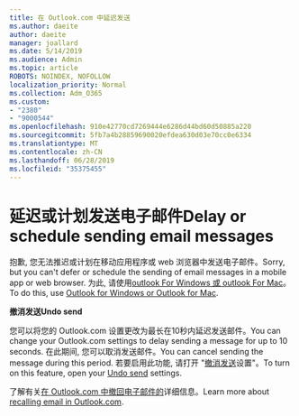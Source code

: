 ```yaml
---
title: 在 Outlook.com 中延迟发送
ms.author: daeite
author: daeite
manager: joallard
ms.date: 5/14/2019
ms.audience: Admin
ms.topic: article
ROBOTS: NOINDEX, NOFOLLOW
localization_priority: Normal
ms.collection: Adm_O365
ms.custom:
- "2380"
- "9000544"
ms.openlocfilehash: 910e42770cd7269444e6286d44bd60d50885a220
ms.sourcegitcommit: 5fb7a4b28859690020efdea630d03e70cc0e6334
ms.translationtype: MT
ms.contentlocale: zh-CN
ms.lasthandoff: 06/28/2019
ms.locfileid: "35375455"
---
```

# <a name="delay-or-schedule-sending-email-messages"></a><span data-ttu-id="13d89-102">延迟或计划发送电子邮件</span><span class="sxs-lookup"><span data-stu-id="13d89-102">Delay or schedule sending email messages</span></span>

<span data-ttu-id="13d89-103">抱歉, 您无法推迟或计划在移动应用程序或 web 浏览器中发送电子邮件。</span><span class="sxs-lookup"><span data-stu-id="13d89-103">Sorry, but you can't defer or schedule the sending of email messages in a mobile app or web browser.</span></span> <span data-ttu-id="13d89-104">为此, 请使用[outlook For Windows 或 outlook For Mac](https://products.office.com/outlook/email-and-calendar-software-microsoft-outlook)。</span><span class="sxs-lookup"><span data-stu-id="13d89-104">To do this, use [Outlook for Windows or Outlook for Mac](https://products.office.com/outlook/email-and-calendar-software-microsoft-outlook).</span></span>

<span data-ttu-id="13d89-105">**撤消发送**</span><span class="sxs-lookup"><span data-stu-id="13d89-105">**Undo send**</span></span>

<span data-ttu-id="13d89-106">您可以将您的 Outlook.com 设置更改为最长在10秒内延迟发送邮件。</span><span class="sxs-lookup"><span data-stu-id="13d89-106">You can change your Outlook.com settings to delay sending a message for up to 10 seconds.</span></span> <span data-ttu-id="13d89-107">在此期间, 您可以取消发送邮件。</span><span class="sxs-lookup"><span data-stu-id="13d89-107">You can cancel sending the message during this period.</span></span> <span data-ttu-id="13d89-108">若要启用此功能, 请打开 "[撤消发送](https://outlook.live.com/mail/options/mail/messageContent/undoSend)设置"。</span><span class="sxs-lookup"><span data-stu-id="13d89-108">To turn on this feature, open your [Undo send](https://outlook.live.com/mail/options/mail/messageContent/undoSend) settings.</span></span>

<span data-ttu-id="13d89-109">了解有关[在 Outlook.com 中撤回电子邮件的](https://support.office.com/article/c069ddde-5282-4085-8f4c-d7b133324f8a)详细信息。</span><span class="sxs-lookup"><span data-stu-id="13d89-109">Learn more about [recalling email in Outlook.com](https://support.office.com/article/c069ddde-5282-4085-8f4c-d7b133324f8a).</span></span>